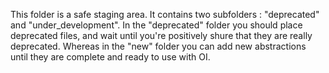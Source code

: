 This folder is a safe staging area. It contains two subfolders : "deprecated" and "under_development". In the "deprecated" folder you should place deprecated files, and wait until you're positively shure that they are really deprecated. Whereas in the "new" folder you can add new abstractions until they are complete and ready to use with OI. 

